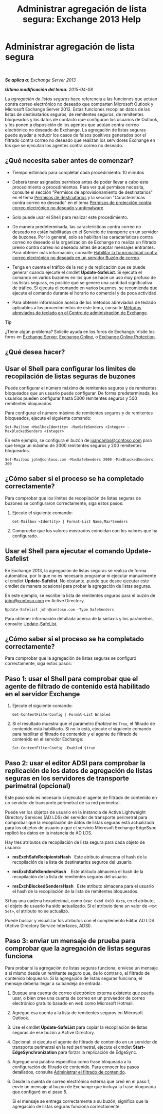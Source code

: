 ﻿---
title: 'Administrar agregación de lista segura: Exchange 2013 Help'
TOCTitle: Administrar agregación de lista segura
ms:assetid: 5ac17168-f411-4cb7-ae98-ebefb865b210
ms:mtpsurl: https://technet.microsoft.com/es-es/library/Aa998280(v=EXCHG.150)
ms:contentKeyID: 49895651
ms.date: 05/22/2018
mtps_version: v=EXCHG.150
ms.translationtype: MT
---

# Administrar agregación de lista segura

 

_**Se aplica a:** Exchange Server 2013_

_**Última modificación del tema:** 2015-04-08_

La *agregación de listas seguras* hace referencia a las funciones que actúan contra correo electrónico no deseado que comparten Microsoft Outlook y Microsoft Exchange Server 2013. Estas funciones recopilan datos de las listas de destinatarios seguros, de remitentes seguros, de remitentes bloqueados y los datos de contacto que configuran los usuarios de Outlook, y los ponen a disposición de los agentes que actúan contra correo electrónico no deseado de Exchange. La agregación de listas seguras puede ayudar a reducir los casos de falsos positivos generados por el filtrado contra correo no deseado que realizan los servidores Exchange en los que se ejecutan los agentes contra correo no deseado.

## ¿Qué necesita saber antes de comenzar?

  - Tiempo estimado para completar cada procedimiento: 10 minutos

  - Deberá tener asignados permisos antes de poder llevar a cabo este procedimiento o procedimientos. Para ver qué permisos necesita, consulte el sección "Permisos de aprovisionamiento de destinatarios" en el tema [Permisos de destinatarios](recipients-permissions-exchange-2013-help.md) y la sección "Características contra correo no deseado" en el tema [Permisos de protección contra correo electrónico no deseado y antimalware](anti-spam-and-anti-malware-permissions-exchange-2013-help.md).

  - Solo puede usar el Shell para realizar este procedimiento.

  - De manera predeterminada, las características contra correo no deseado no están habilitadas en el Servicio de transporte en un servidor de buzones. Por lo general, solo se habilitan las características contra correo no deseado si la organización de Exchange no realiza un filtrado previo contra correo no deseado antes de aceptar mensajes entrantes. Para obtener más información, consulte [Habilitar la funcionalidad contra correo electrónico no deseado en un servidor Buzón de correo](enable-anti-spam-functionality-on-mailbox-servers-exchange-2013-help.md).

  - Tenga en cuenta el tráfico de la red y de replicación que se puede generar cuando ejecute el cmdlet **Update-SafeList**. Si ejecuta el comando en varios buzones en los que se hace un uso muy profuso de las listas seguras, es posible que se genere una cantidad significativa de tráfico. Si ejecuta el comando en varios buzones, se recomienda que ejecute el comando durante el horario no comercial y de poca actividad.

  - Para obtener información acerca de los métodos abreviados de teclado aplicables a los procedimientos de este tema, consulte [Métodos abreviados de teclado en el Centro de administración de Exchange](keyboard-shortcuts-in-the-exchange-admin-center-exchange-online-protection-help.md).


> [!TIP]
> ¿Tiene algún problema? Solicite ayuda en los foros de Exchange. Visite los foros en <A href="https://go.microsoft.com/fwlink/p/?linkid=60612">Exchange Server</A>, <A href="https://go.microsoft.com/fwlink/p/?linkid=267542">Exchange Online</A>, o <A href="https://go.microsoft.com/fwlink/p/?linkid=285351">Exchange Online Protection</A>.



## ¿Qué desea hacer?

## Usar el Shell para configurar los límites de recopilación de listas seguras de buzones

Puede configurar el número máximo de remitentes seguros y de remitentes bloqueados que un usuario puede configurar. De forma predeterminada, los usuarios pueden configurar hasta 5000 remitentes seguros y 500 remitentes bloqueados.

Para configurar el número máximo de remitentes seguros y de remitentes bloqueados, ejecute el siguiente comando:

    Set-Mailbox <MailboxIdentity> -MaxSafeSenders <Integer> -MaxBlockedSenders <Integer>

En este ejemplo, se configura el buzón de juancarlos@contoso.com para que tenga un máximo de 2000 remitentes seguros y 200 remitentes bloqueados.

    Set-Mailbox john@contoso.com -MaxSafeSenders 2000 -MaxBlockedSenders 200

## ¿Cómo saber si el proceso se ha completado correctamente?

Para comprobar que los límites de recopilación de listas seguras de buzones se configuraron correctamente, siga estos pasos:

1.  Ejecute el siguiente comando:
    
        Get-Mailbox <Identity> | Format-List Name,Max*Senders

2.  Compruebe que los valores mostrados coincidan con los valores que ha configurado.

## Usar el Shell para ejecutar el comando Update-Safelist

En Exchange 2013, la agregación de listas seguras se realiza de forma automática, por lo que no es necesario programar ni ejecutar manualmente el cmdlet **Update-Safelist**. No obstante, puede que desee ejecutar este cmdlet de manera ocasional para probar la agregación de listas seguras.

En este ejemplo, se escribe la lista de remitentes seguros para el buzón de john@contoso.com en Active Directory.

    Update-Safelist john@contoso.com -Type SafeSenders

Para obtener información detallada acerca de la sintaxis y los parámetros, consulte [Update-SafeList](https://technet.microsoft.com/es-es/library/bb125034\(v=exchg.150\)).

## ¿Cómo saber si el proceso se ha completado correctamente?

Para comprobar que la agregación de listas seguras se configuró correctamente, siga estos pasos:

## Paso 1: usar el Shell para comprobar que el agente de filtrado de contenido está habilitado en el servidor Exchange

1.  Ejecute el siguiente comando:
    
        Get-ContentFilterConfig | Format-List Enabled

2.  Si el resultado muestra que el parámetro *Enabled* es `True`, el filtrado de contenido está habilitado. Si no lo está, ejecute el siguiente comando para habilitar el filtrado de contenido y el agente de filtrado de contenido en el servidor Exchange:
    
        Set-ContentFilterConfig -Enabled $true

## Paso 2: usar el editor ADSI para comprobar la replicación de los datos de agregación de listas seguras en los servidores de transporte perimetral (opcional)

Este paso solo es necesario si ejecuta el agente de filtrado de contenido en un servidor de transporte perimetral de su red perimetral.

Puede ver los objetos de usuario en la instancia de Active Lightweight Directory Services (AD LDS) del servidor de transporte perimetral para comprobar que la recopilación de datos de listas seguras está actualizada para los objetos de usuario y que el servicio Microsoft Exchange EdgeSync replicó los datos en la instancia de AD LDS.

Hay tres atributos de recopilación de lista segura para cada objeto de usuario:

  - **msExchSafeRecipientsHash**   Este atributo almacena el hash de la recopilación de la lista de destinatarios seguros del usuario.

  - **msExchSafeSendersHash**    Este atributo almacena el hash de la recopilación de la lista de remitentes seguros del usuario.

  - **msExchBlockedSendersHash**   Este atributo almacena para el usuario el hash de la recopilación de la lista de remitentes bloqueados.

Si hay una cadena hexadecimal, como `0xac 0xbd 0x03 0xca`, en el atributo, el objeto de usuario ha sido actualizado. Si el atributo tiene un valor de `<Not Set>`, el atributo no se actualizó.

Puede buscar y visualizar los atributos con el complemento Editor AD LDS (Active Directory Service Interfaces, ADSI).

## Paso 3: enviar un mensaje de prueba para comprobar que la agregación de listas seguras funciona

Para probar si la agregación de listas seguras funciona, envíese un mensaje a sí mismo desde un remitente seguro que, de lo contrario, el filtrado de contenido bloquearía. Si la agregación de listas seguras funciona, el mensaje debería llegar a su bandeja de entrada.

1.  Busque una cuenta de correo electrónico externa existente que pueda usar, o bien cree una cuenta de correo en un proveedor de correo electrónico gratuito basado en web como Microsoft Hotmail.

2.  Agregue esa cuenta a la lista de remitentes seguros en Microsoft Outlook.

3.  Use el cmdlet **Update-SafeList** para copiar la recopilación de listas seguras de ese buzón a Active Directory.

4.  Opcional: si ejecuta el agente de filtrado de contenido en un servidor de transporte perimetral en la red perimetral, ejecute el cmdlet **Start-EdgeSynchronization** para forzar la replicación de EdgeSync.

5.  Agregue una palabra específica como frase bloqueada a la configuración de filtrado de contenido. Para conocer los pasos detallados, consulte [Administrar el filtrado de contenido](manage-content-filtering-exchange-2013-help.md).

6.  Desde la cuenta de correo electrónico externa que creó en el paso 1, envíe un mensaje al buzón de Exchange que incluya la frase bloqueada que configuró en el paso 5.
    
    Si el mensaje se entrega correctamente a su buzón, significa que la agregación de listas seguras funciona correctamente.

